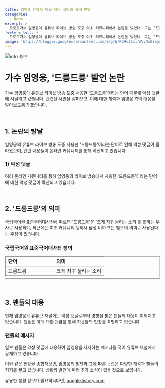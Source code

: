 ```yaml
---
title: 임영웅 유튜브 댓글 테러 실망과 불매 반발
categories:
  - News
excerpt: >
  트로트가수 임영웅이 유튜브 라이브 방송 도중 여초 커뮤니티에서 논란을 빚었다. 그는 ‘드릉드릉’이라는 단어를 사용했다가 악성 댓글에 시달리고 있다. 해당 단어의 사용으로부터 페미니스트 용어를 비하한 것으로 오해를 받았으며, 이에 대한 논란이 여러 온라인 커뮤니티를 통해 확산 중이다. 이로 인해 임영웅의 유튜브 채널은 댓글 테러 상황에 놓였고, 팬들은 이에 대한 합의나 선처 없이 고소할 것을 요구하고 있다.
feature_text: >
  트로트가수 임영웅이 유튜브 라이브 방송 도중 여초 커뮤니티에서 논란을 빚었다. 그는 ‘드릉드릉’이라는 단어를 사용했다가 악성 댓글에 시달리고 있다. 해당 단어의 사용으로부터 페미니스트 용어를 비하한 것으로 오해를 받았으며, 이에 대한 논란이 여러 온라인 커뮤니티를 통해 확산 중이다. 이로 인해 임영웅의 유튜브 채널은 댓글 테러 상황에 놓였고, 팬들은 이에 대한 합의나 선처 없이 고소할 것을 요구하고 있다.
image: 'https://blogger.googleusercontent.com/img/b/R29vZ2xl/AVvXsEixyZcFfHzMRdzZMjFBmAUKJYCLCGyLL1o632UiGVXcaFdKo_bkvkuCioo0uUKlGfBVcT3P84aROyZIXSBEx3Aw5nCQ3pTgDom1WDC4m8eifvWiAmWEEVb4x6G_l8C0QH225ldMjyaFvpxGEBGNO37VmDTDMHGhJPq73UglMfDca1-0aw/s1600/blogspot.png'
---
```


<p><img src="https://blogger.googleusercontent.com/img/b/R29vZ2xl/AVvXsEixyZcFfHzMRdzZMjFBmAUKJYCLCGyLL1o632UiGVXcaFdKo_bkvkuCioo0uUKlGfBVcT3P84aROyZIXSBEx3Aw5nCQ3pTgDom1WDC4m8eifvWiAmWEEVb4x6G_l8C0QH225ldMjyaFvpxGEBGNO37VmDTDMHGhJPq73UglMfDca1-0aw/s1600/blogspot.png" alt="info 속보" /></p>

<h1>가수 임영웅, '드릉드릉' 발언 논란</h1>

<p>가수 임영웅이 유튜브 라이브 방송 도중 사용한 '드릉드릉'이라는 단어 때문에 악성 댓글에 시달리고 있습니다. 관련된 사안을 살펴보고, 이에 대한 해석과 임영웅 측의 대응을 알아보도록 하겠습니다.</p>

<p data-ke-size="size16">&nbsp;</p>

<h2>1. 논란의 발달</h2>

<p>임영웅의 유튜브 라이브 방송 도중 사용한 '드릉드릉'이라는 단어로 인해 악성 댓글이 올라왔으며, 관련 내용들이 온라인 커뮤니티를 통해 확산되고 있습니다.</p>

<h3>1) 악성 댓글</h3>

<p>여러 온라인 커뮤니티를 통해 임영웅의 라이브 방송에서 사용한 '드릉드릉'이라는 단어에 대한 악성 댓글이 확산되고 있습니다.</p>

<p data-ke-size="size16">&nbsp;</p>

<h2>2. '드릉드릉'의 의미</h2>

<p>국립국어원 표준국어대사전에 따르면 '드릉드릉'은 '크게 자꾸 울리는 소리'를 뜻하는 부사로 사용되며, 최근에는 여초 커뮤니티 등에서 남성 비하 또는 혐오의 의미로 사용된다는 주장이 있습니다.</p>

<h3>국립국어원 표준국어대사전 정의</h3>

<table style="border-collapse: collapse; width: 100%; height: 72px;" border="1">
<tbody>
<tr style="height: 18px;">
<td style="width: 49.2323%; height: 18px;"><b>단어</b></td>
<td style="width: 50.7677%; height: 18px;"><b>의미</b></td>
</tr>
<tr style="height: 18px;">
<td style="width: 49.2323%; height: 18px;">드릉드릉</td>
<td style="width: 50.7677%; height: 18px;">크게 자꾸 울리는 소리</td>
</tr>
</tbody>
</table>

<p data-ke-size="size16">&nbsp;</p>

<h2>3. 팬들의 대응</h2>

<p>현재 임영웅의 유튜브 채널에는 악성 댓글로부터 영향을 받은 팬들의 대응이 이뤄지고 있습니다. 팬들은 이에 대한 댓글을 통해 자신들의 입장을 표명하고 있습니다.</p>

<h3>팬들의 메시지</h3>

<p>일부 팬들은 악성 댓글에 대응하여 임영웅을 지지하는 메시지를 적어 유튜브 채널에서 공개하고 있습니다.</p>

<p>이와 같은 현상을 종합해보면, 임영웅의 발언과 그에 따른 논란은 다양한 해석과 팬들의 지지를 끌고 있습니다. 상황의 발전에 따라 추가 소식이 있을 것으로 보입니다.</p>
유용한 생활 정보가 필요하시다면, <a href="https://qoogle.tistory.com" rel="dofollow">qoogle.tistory.com</a>


